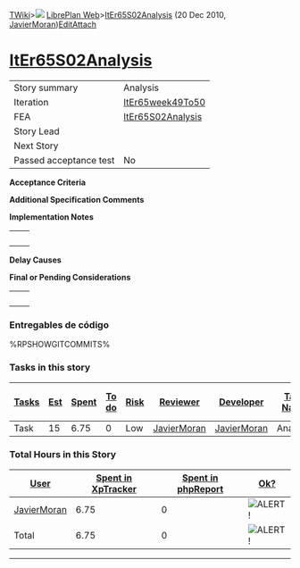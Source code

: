 [TWiki](Main_WebHome)&gt;![](/twiki/pub/TWiki/TWikiDocGraphics/web-bg-small.gif) [LibrePlan Web](LibrePlan_WebHome)&gt;[ItEr65S02Analysis](LibrePlan_ItEr65S02Analysis "Topic revision: 2 (20 Dec 2010 - 09:51:17)") (20 Dec 2010, [JavierMoran](Main_JavierMoran))[Edit](LibrePlan_ItEr65S02Analysis?t=1520343642 "Edit this topic text")[Attach](/twiki/bin/attach/LibrePlan/ItEr65S02Analysis "Attach an image or document to this topic")  

 [ItEr65S02Analysis](LibrePlan_ItEr65S02Analysis)
=================================================

|                        |                                                  |
|------------------------|--------------------------------------------------|
| Story summary          | Analysis                                         |
| Iteration              | [ItEr65week49To50](LibrePlan_ItEr65week49To50)   |
| FEA                    | [ItEr65S02Analysis](LibrePlan_ItEr65S02Analysis) |
| Story Lead             |                                                  |
| Next Story             |                                                  |
| Passed acceptance test | No                                               |

**Acceptance Criteria**

**Additional Specification Comments**

**Implementation Notes**

|     |     |
|-----|-----|
|     |     |

**Delay Causes**

**Final or Pending Considerations**

|     |     |
|-----|-----|
|     |     |

###  Entregables de código

%RPSHOWGITCOMMITS%

###  Tasks in this story

| [Tasks](LibrePlan_ItEr65S02Analysis?sortcol=0;table=2;up=0#sorted_table "Sort by this column") | [Est](LibrePlan_ItEr65S02Analysis?sortcol=1;table=2;up=0#sorted_table "Sort by this column") | [Spent](LibrePlan_ItEr65S02Analysis?sortcol=2;table=2;up=0#sorted_table "Sort by this column") | [To do](LibrePlan_ItEr65S02Analysis?sortcol=3;table=2;up=0#sorted_table "Sort by this column") | [Risk](LibrePlan_ItEr65S02Analysis?sortcol=4;table=2;up=0#sorted_table "Sort by this column") | [Reviewer](LibrePlan_ItEr65S02Analysis?sortcol=5;table=2;up=0#sorted_table "Sort by this column") | [Developer](LibrePlan_ItEr65S02Analysis?sortcol=6;table=2;up=0#sorted_table "Sort by this column") | [Task Name](LibrePlan_ItEr65S02Analysis?sortcol=7;table=2;up=0#sorted_table "Sort by this column") | [Start Date](LibrePlan_ItEr65S02Analysis?sortcol=8;table=2;up=0#sorted_table "Sort by this column") | [Est End Date](LibrePlan_ItEr65S02Analysis?sortcol=9;table=2;up=0#sorted_table "Sort by this column") | [End Date](LibrePlan_ItEr65S02Analysis?sortcol=10;table=2;up=0#sorted_table "Sort by this column") |
|------------------------------------------------------------------------------------------------|----------------------------------------------------------------------------------------------|------------------------------------------------------------------------------------------------|------------------------------------------------------------------------------------------------|-----------------------------------------------------------------------------------------------|---------------------------------------------------------------------------------------------------|----------------------------------------------------------------------------------------------------|----------------------------------------------------------------------------------------------------|-----------------------------------------------------------------------------------------------------|-------------------------------------------------------------------------------------------------------|----------------------------------------------------------------------------------------------------|
| Task                                                                                           | 15                                                                                           | 6.75                                                                                           | 0                                                                                              | Low                                                                                           | [JavierMoran](Main_JavierMoran)                                                                   | [JavierMoran](Main_JavierMoran)                                                                    | Analysis                                                                                           |                                                                                                     |                                                                                                       |                                                                                                    |

###  Total Hours in this Story

| [User](LibrePlan_ItEr65S02Analysis?sortcol=0;table=3;up=0#sorted_table "Sort by this column") | [Spent in XpTracker](LibrePlan_ItEr65S02Analysis?sortcol=1;table=3;up=0#sorted_table "Sort by this column") | [Spent in phpReport](LibrePlan_ItEr65S02Analysis?sortcol=2;table=3;up=0#sorted_table "Sort by this column") | [Ok?](LibrePlan_ItEr65S02Analysis?sortcol=3;table=3;up=0#sorted_table "Sort by this column") |
|-----------------------------------------------------------------------------------------------|-------------------------------------------------------------------------------------------------------------|-------------------------------------------------------------------------------------------------------------|----------------------------------------------------------------------------------------------|
| [JavierMoran](Main_JavierMoran)                                                               | 6.75                                                                                                        | 0                                                                                                           | ![ALERT!](/twiki/pub/TWiki/TWikiDocGraphics/warning.gif "ALERT!")                            |
| Total                                                                                         | 6.75                                                                                                        | 0                                                                                                           | ![ALERT!](/twiki/pub/TWiki/TWikiDocGraphics/warning.gif "ALERT!")                            |

------------------------------------------------------------------------
